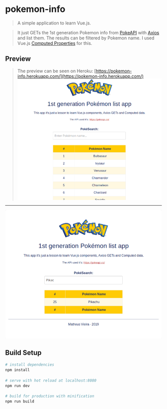 # pokemon-info

> A simple application to learn Vue.js.

> It just GETs the 1st generation Pokemon info from [PokeAPI](https://pokeapi.co/) with [Axios](https://github.com/axios/axios) and list them. The results can be filtered by Pokemon name. I used Vue.js [Computed Properties](https://it.vuejs.org/v2/guide/computed.html) for this.

## Preview
> The preview can be seen on Heroku: [https://pokemon-info.herokuapp.com/](https://pokemon-info.herokuapp.com/)
![alt Preview 1](https://raw.githubusercontent.com/mathvp/vue-studies/master/pokemon-info/poke-screen-1.png)
-------
![alt Preview 2](https://raw.githubusercontent.com/mathvp/vue-studies/master/pokemon-info/poke-screen-2.png)

## Build Setup

``` bash
# install dependencies
npm install

# serve with hot reload at localhost:8080
npm run dev

# build for production with minification
npm run build
```
